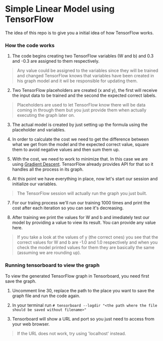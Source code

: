 # Simple Linear Model using TensorFlow
The idea of this repo is to give you a initial idea of how TensorFlow works.

### How the code works

1. The code begins creating two TensorFlow variables (W and b) and 0.3 and -0.3 are assigned to them respectively.
>Any value could be assigned to the variables since they will be trained and changed
TensorFlow knows that variables have been created in his graph model and it wil be responsible for updating them.

2. Two TensorFlow placeholders are created (x and y), the first will receive the input data to be trained and the second the expected correct labels.
>Placeholders are used to let TensorFlow know there will be data coming in through them but you just provide them when actually executing the graph later on.

3. The actual model is created by just setting up the formula using the placeholder and variables.

4. In order to calculate the cost we need to get the difference between what we get from the model and the expected correct value, square them to avoid negative values and then sum them up.

5. With the cost, we need to work to minimize that. In this case we are using [Gradient Descent](https://machinelearningmastery.com/gradient-descent-for-machine-learning/). TensorFlow already provides API for that so it handles all the process in its graph.

6. At this point we have everything in place, now let's start our session and initialize our variables.
>The TensorFlow session will actually run the graph you just built.

7. For our traiing process we'll run our training 1000 times and print the cost after each iteration so you can see it's decreasing.

8. After training we print the values for W and b and imediately test our model by providing a value to view its result. You can provide any value here.
>If you take a look at the values of y (the correct ones) you see that the correct values for W and b are -1.0 and 1.0 respectively and when you check the model printed values for them they are basically the same (assuming we are rounding up).

### Running tensorboard to view the graph

To view the generated TensorFlow graph in Tensorboard, you need first save the graph.

1. Uncomment line 30, replace the path to the place you want to save the graph file and run the code again.

2. In your terminal run `# tensorboard --logdir "<the path where the file should be saved without filename>"`

3. Tensorboard will show a URL and port so you just need to access from your web browser.
>If the URL does not work, try using 'localhost' instead.
